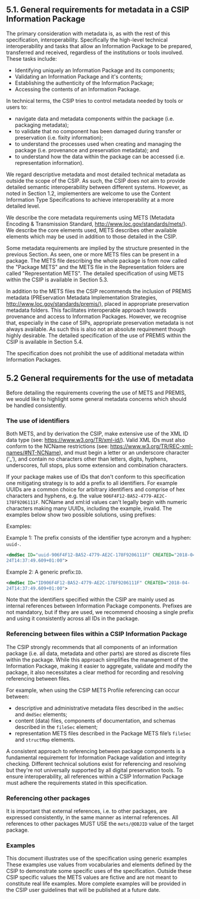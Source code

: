 ## 5.1. General requirements for metadata in a CSIP Information Package
The primary consideration with metadata is, as with the rest of this specification, interoperability. Specifically the high-level technical interoperability and tasks that allow an Information Package to be prepared, transferred and received, regardless of the institutions or tools involved. These tasks include:

- Identifying uniquely an Information Package and its components;
- Validating an Information Package and it's contents;
- Establishing the authenticity of the Information Package;
- Accessing the contents of an Information Package.

In technical terms, the CSIP tries to control metadata needed by tools or users to:

- navigate data and metadata components within the package (i.e. packaging metadata);
- to validate that no component has been damaged during transfer or preservation (i.e. fixity information);
- to understand the processes used when creating and managing the package (i.e. provenance and preservation metadata); and
- to understand how the data within the package can be accessed (i.e. representation information).

We regard descriptive metadata and most detailed technical metadata as outside the scope of the CSIP. As such, the CSIP does not aim to provide detailed semantic interoperability between different systems. However, as noted in Section 1.2, implementers are welcome to use the Content Information Type Specifications to achieve interoperability at a more detailed level.

We describe the core metadata requirements using METS (Metadata Encoding & Transmission Standard, <http://www.loc.gov/standards/mets/>). We describe the core elements used, METS describes other available elements which may be used in addition to those detailed in the CSIP.

Some metadata requirements are implied by the structure presented in the previous Section. As seen, one or more METS files can be present in a package. The METS file describing the whole package is from now called the "Package METS" and the METS file in the Representation folders are called "Representation METS". The detailed specification of using METS within the CSIP is available in Section 5.3.

In addition to the METS files the CSIP recommends the inclusion of PREMIS metadata (PREservation Metadata Implementation Strategies, <http://www.loc.gov/standards/premis/>), placed in appropriate preservation metadata folders. This facilitates interoperable approach towards provenance and access to Information Packages. However, we recognise that, especially in the case of SIPs, appropriate preservation metadata is not always available. As such this is also not an absolute requirement though highly desirable. The detailed specification of the use of PREMIS within the CSIP is available in Section 5.4.

The specification does not prohibit the use of additional metadata within Information Packages.

## 5.2 General requirements for the use of metadata
Before detailing the requirements covering the use of METS and PREMIS, we would like to highlight some general metadata concerns which should be handled consistently.

### The use of identifiers
Both METS, and by derivation the CSIP, make extensive use of the XML ID data type (see: <https://www.w3.org/TR/xml-id/>). Valid XML IDs must also conform to the NCName restrictions (see: <https://www.w3.org/TR/REC-xml-names/#NT-NCName>), and must begin a letter or an underscore character (‘_’), and contain no characters other than letters, digits, hyphens, underscores, full stops, plus some extension and combination characters.

If your package makes use of IDs that don't conform to this specification one mitigating strategy is to add a prefix to all identifiers. For example UUIDs are a common choice for arbitrary identifiers and comprise of hex characters and hyphens, e.g. the value `906F4F12-BA52-4779-AE2C-178F9206111F`. NCName and xml:id values can't legally begin with numeric characters making many UUIDs, including the example, invalid. The examples below show two possible solutions, using prefixes:

Examples:

Example 1: The prefix consists of the identifier type acronym and a hyphen: `uuid-`.

```xml
<dmdSec ID="uuid-906F4F12-BA52-4779-AE2C-178F9206111F" CREATED="2018-04-
24T14:37:49.609+01:00">
```

Example 2: A generic prefix:`ID`.

```xml
<dmdSec ID="ID906F4F12-BA52-4779-AE2C-178F9206111F" CREATED="2018-04-
24T14:37:49.609+01:00">
```

Note that the identifiers specified within the CSIP are mainly used as internal references between Information Package components. Prefixes are not mandatory, but if they are used, we recommend choosing a single prefix and using it consistently across all IDs in the package.

### Referencing between files within a CSIP Information Package
The CSIP strongly recommends that all components of an information package (i.e. all data, metadata and other parts) are stored as discrete files within the package. While this approach simplifies the management of the Information Package, making it easier to aggregate, validate and modify the package, it also necessitates a clear method for recording and resolving referencing between files.

For example, when using the CSIP METS Profile referencing can occur between:

- descriptive and administrative metadata files described in the `amdSec` and `dmdSec` elements;
- content (data) files, components of documentation, and schemas described in the `fileSec` element;
- representation METS files described in the Package METS file’s `fileSec` and `structMap` elements.

A consistent approach to referencing between package components is a fundamental requirement for Information Package validation and integrity checking. Different technical solutions exist for referencing and resolving but they're not universally supported by all digital preservation tools. To ensure interoperability, all references within a CSIP Information Package must adhere the requirements stated in this specification.

### Referencing other packages
It is important that external references, i.e. to other packages, are expressed consistently, in the same manner as internal references. All references to other packages MUST USE the `mets/@OBJID` value of the target package.

### Examples
This document illustrates use of the specification using generic examples These examples use values from vocabularies and elements defined by the CSIP to demonstrate some specific uses of the specification. Outside these CSIP specific values the METS values are fictive and are not meant to constitute real life examples. More complete examples will be provided in the CSIP user guidelines that will be published at a future date.
